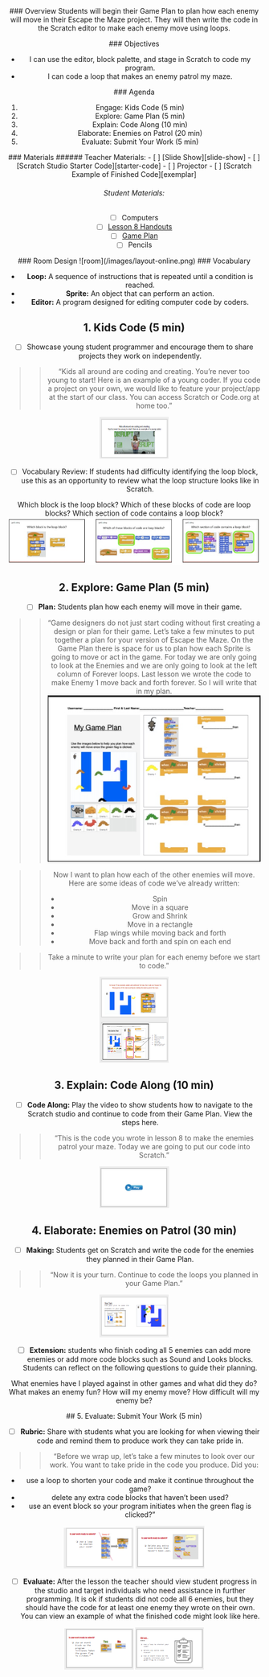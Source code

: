 <header class='header' title='Enemies Everywhere Continued' subtitle='Lesson 11'/>

<notable>
<iconp src='/icons/activity.png'>### Overview</iconp>
Students will begin their Game Plan to plan how each enemy will move in their Escape the Maze project. They will then write the code in the Scratch editor to make each enemy move using loops.

<iconp src='/icons/objectives.png'>### Objectives</iconp>
- I can use the editor, block palette, and stage in Scratch to code my program.
- I can code a loop that makes an enemy patrol my maze.

<iconp src='/icons/agenda.png'>### Agenda</iconp>
1. Engage: Kids Code (5 min)
1. Explore: Game Plan (5 min)
1. Explain: Code Along (10 min)
1. Elaborate: Enemies on Patrol (20 min)
1. Evaluate: Submit Your Work (5 min)

<note>
<iconp src='/icons/materials.png'>### Materials</iconp>
###### Teacher Materials:
- [ ] [Slide Show][slide-show]
- [ ] [Scratch Studio Starter Code][starter-code]
- [ ] Projector
- [ ] [Scratch Example of Finished Code][exemplar]

###### Student Materials:
- [ ] Computers
- [ ] [Lesson 8 Handouts][handout]
- [ ] [Game Plan][plan]
- [ ] Pencils

</note>
### Room Design
![room](/images/layout-online.png)

<note>
<iconp src='/icons/vocab.png'>### Vocabulary</iconp>

- **Loop:** A sequence of instructions that is repeated until a condition is reached.
- **Sprite:** An object that can perform an action.
- **Editor:** A program designed for editing computer code by coders.

</note>

## 1. Kids Code (5 min)

- [ ] Showcase young student programmer and encourage them to share projects they work on independently.

> > “Kids all around are coding and creating. You’re never too young to start! Here is an example of a young coder. If you code a project on your own, we would like to feature your project/app at the start of our class. You can access Scratch or Code.org at home too.”

<note>![slides-KidsCode](./images/slides-kc.png)</note>

- [ ] Vocabulary Review: If students had difficulty identifying the loop block, use this as an opportunity to review what the loop structure looks like in Scratch.

<iconp type='question'>Which block is the loop block?</iconp>
<iconp type='question'>Which of these blocks of code are loop blocks?</iconp>
<iconp type='question'>Which section of code contains a loop block?</iconp>
![slides-vocab](./images/slides-vocabulary.jpeg)

## 2. Explore: Game Plan (5 min)

- [ ] **Plan:** Students plan how each enemy will move in their game.

> > “Game designers do not just start coding without first creating a design or plan for their game. Let’s take a few minutes to put together a plan for your version of Escape the Maze. On the Game Plan there is space for us to plan how each Sprite is going to move or act in the game. For today we are only going to look at the Enemies and we are only going to look at the left column of Forever loops. Last lesson we wrote the code to make Enemy 1 move back and forth forever. So I will write that in my plan.
![game plan](./images/plan.jpeg)

> > Now I want to plan how each of the other enemies will move. Here are some ideas of code we’ve already written:
> > - Spin
> > - Move in a square
> > - Grow and Shrink
> > - Move in a rectangle
> > - Flap wings while moving back and forth
> > - Move back and forth and spin on each end

> > Take a minute to write your plan for each enemy before we start to code.”   

<note>![slides-GamePlan](./images/slides-gamePlan.png)</note>

## 3. Explain: Code Along (10 min)

- [ ] **Code Along:** Play the video to show students how to navigate to the Scratch studio and continue to code from their Game Plan. View the steps here.

> > “This is the code you wrote in lesson 8 to make the enemies patrol your maze. Today we are going to put our code into Scratch.”

<note>![slides-codealong](./images/slides-codealong.png)</note>

## 4. Elaborate: Enemies on Patrol (30 min)

- [ ] **Making:** Students get on Scratch and write the code for the enemies they planned in their Game Plan.

> > “Now it is your turn. Continue to code the loops you planned in your Game Plan.”

<note> ![slides-plan](./images/slides-plan.png)</note>
<br/>

- [ ] **Extension:** students who finish coding all 5 enemies can add more enemies or add more code blocks such as Sound and Looks blocks. Students can reflect on the following questions to guide their planning.

<iconp type="question">What enemies have I played against in other games and what did they do?</iconp>
<iconp type="question">What makes an enemy fun? How will my enemy move? </iconp>
<iconp type="question">How difficult will my enemy be?</iconp>

<pagebreak/>
## 5. Evaluate: Submit Your Work (5 min)

- [ ] **Rubric:** Share with students what you are looking for when viewing their code and remind them to produce work they can take pride in.

> > “Before we wrap up, let’s take a few minutes to look over our work. You want to take pride in the code you produce. Did you:
- use a loop to shorten your code and make it continue throughout the game?
- delete any extra code blocks that haven’t been used?
- use an event block so your program initiates when the green flag is clicked?”

<note>![slides-submit1](./images/slides-submit1.png)
![slides-submit2](./images/slides-submit2.png)
</note>
- [ ] **Evaluate:** After the lesson the teacher should view student progress in the studio and target individuals who need assistance in further programming. It is ok if students did not code all 6 enemies, but they should have the code for at least one enemy they wrote on their own. You can view an example of what the finished code might look like here.

<note>![slides-submit3](./images/slides-submit3.png)
![slides-submit4](./images/slides-submit4.png)
</note>
</notable>

[slide-show]: https://docs.google.com/presentation/d/1fdFUCvEZMqRLqZ-2s5JmR7jYWQPmQlxgaiiYnoNU-IY/edit#slide=id.p
[starter-code]: https://scratch.mit.edu/projects/138905189/
[exemplar]: https://scratch.mit.edu/projects/138901128/
[handout]: https://drive.google.com/file/d/0B2wBzr9vcXjPbmZZRHVNVTcwM2M/view?usp=drive_web
[code-an-artist]: https://studio.code.org/gallery/art
[video]: https://drive.google.com/open?id=0B2wBzr9vcXjPSTJCWmdDdDFFbXc
[plan]: https://drive.google.com/file/d/0B2wBzr9vcXjPN3hPQmItMndvQ1k/view
